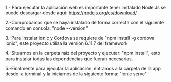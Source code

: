 1.- Para ejecutar la aplicación web es importante tener instalado Node Js
se puede descargar desde aquí: https://nodejs.org/es/download/

2.-Comprobamos que se haya instalado de forma correcta con el siguiente comando en consola: "node --version"

3.-Para instalar ionic y Cordova se requiere de "npm install -g cordova ionic", este proyecto utiliza la versión 6.11.7 del framework

4.-Situarnos en la carpeta raíz del proyecto y ejecutar: "npm install", esto para instalar todas las dependencias que fueran necesarias.

5.-Finalmente para ejecutar la aplicación, entramos a la carpeta de la app desde la terminal y la iniciamos de la siguiente forma: "ionic serve"